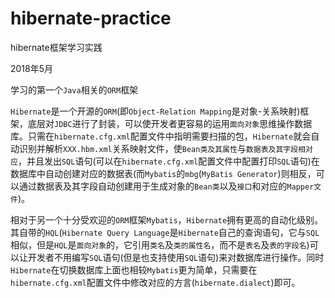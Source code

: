 # hibernate-practice
hibernate框架学习实践

2018年5月 

学习的第一个`Java`相关的`ORM`框架  
  
`Hibernate`是一个开源的`ORM`(即`Object-Relation Mapping`是对象-关系映射)框架，底层对`JDBC`进行了封装，可以使开发者更容易的运用`面向对象`思维操作数据库。只需在`hibernate.cfg.xml`配置文件中指明需要扫描的包，`Hibernate`就会自动识别并解析`XXX.hbm.xml`关系映射文件，使`Bean类及其属性`与`数据表及其字段相对应`，并且发出`SQL`语句(可以在`hibernate.cfg.xml`配置文件中配置打印`SQL`语句)在数据库中自动创建对应的数据表(而`Mybatis`的`mbg`(`MyBatis Generator`)则相反，可以通过数据表及其字段自动创建用于生成对象的`Bean类`以及`接口`和对应的`Mapper文件`)。  

相对于另一个十分受欢迎的`ORM`框架`Mybatis`，`Hibernate`拥有更高的自动化级别。其自带的`HQL`(`Hibernate Query Language`是`Hibernate`自己的查询语句，它与`SQL`相似，但是`HQL`是`面向对象`的，它引用`类名`及`类的属性名`，而不是`表名`及`表的字段名`)可以让开发者不用编写`SQL`语句(但是也支持使用`SQL`语句)来对数据库进行操作。同时`Hibernate`在切换数据库上面也相较`Mybatis`更为简单，只需要在`hibernate.cfg.xml`配置文件中修改对应的方言(`hibernate.dialect`)即可。
  

